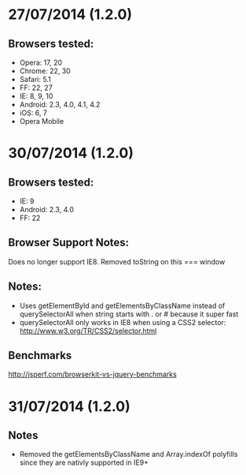 # 27/07/2014 (1.2.0)

## Browsers tested:
* Opera: 17, 20
* Chrome: 22, 30
* Safari: 5.1
* FF: 22, 27
* IE: 8, 9, 10
* Android: 2.3, 4.0, 4.1, 4.2
* iOS: 6, 7
* Opera Mobile


# 30/07/2014 (1.2.0)

## Browsers tested:
* IE: 9
* Android: 2.3, 4.0
* FF: 22

## Browser Support Notes:
Does no longer support IE8. Removed toString on this === window

## Notes:
* Uses getElementById and getElementsByClassName instead of querySelectorAll when string starts with . or # because it super fast
* querySelectorAll only works in IE8 when using a CSS2 selector: http://www.w3.org/TR/CSS2/selector.html

## Benchmarks
http://jsperf.com/browserkit-vs-jquery-benchmarks


# 31/07/2014 (1.2.0)

## Notes
* Removed the getElementsByClassName and Array.indexOf polyfills since they are nativly supported in IE9+